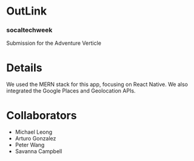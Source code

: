 

# OutLink
### socaltechweek
Submission for the Adventure Verticle

# Details
We used the MERN stack for this app, focusing on React Native. We also integrated the Google Places and Geolocation APIs.


# Collaborators
- Michael Leong
- Arturo Gonzalez
- Peter Wang
- Savanna Campbell 
